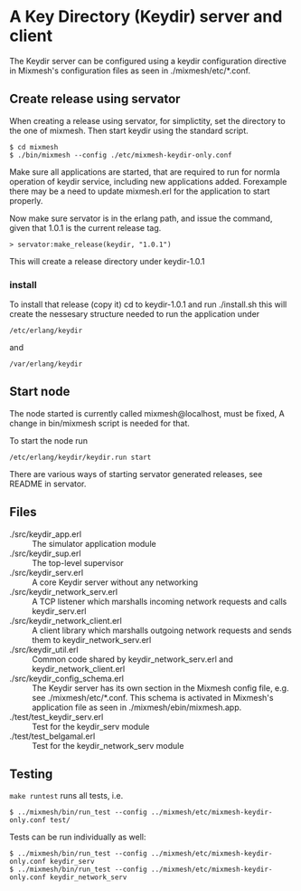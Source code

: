 # A Key Directory (Keydir) server and client

The Keydir server can be configured using a keydir configuration directive in
Mixmesh's configuration files as seen in ./mixmesh/etc/*.conf.

## Create release using servator

When creating a release using servator, for simplictity, set the directory to the one of mixmesh. Then start keydir using the standard script.

	$ cd mixmesh
	$ ./bin/mixmesh --config ./etc/mixmesh-keydir-only.conf
	
Make sure all applications are started, that are required to run for normla operation of keydir service, including new applications added. Forexample there may be a need to update mixmesh.erl for the application to start properly.

Now make sure servator is in the erlang path, and issue the command, given that 1.0.1 is the current release tag.

	> servator:make_release(keydir, "1.0.1")
	
This will create a release directory under keydir-1.0.1

### install 

To install that release (copy it) cd to keydir-1.0.1 and run ./install.sh
this will create the nessesary structure needed to run the application under

	/etc/erlang/keydir
	
and

	/var/erlang/keydir
	

## Start node

The node started is currently called mixmesh@localhost, must be fixed,
A change in bin/mixmesh script is needed for that.

To start the node run
	
	/etc/erlang/keydir/keydir.run start

There are various ways of starting servator generated releases, see README
in servator.

## Files

<dl>
  <dt>./src/keydir_app.erl</dt>
  <dd>The simulator application module</dd>
  <dt>./src/keydir_sup.erl</dt>
  <dd>The top-level supervisor</dd>
  <dt>./src/keydir_serv.erl</dt>
  <dd>A core Keydir server without any networking</dd>
  <dt>./src/keydir_network_serv.erl</dt>
  <dd>A TCP listener which marshalls incoming network requests and calls keydir_serv.erl</dd>
  <dt>./src/keydir_network_client.erl</dt>
  <dd>A client library which marshalls outgoing network requests and sends them to keydir_network_serv.erl</dd>
  <dt>./src/keydir_util.erl</dt>
  <dd>Common code shared by keydir_network_serv.erl and keydir_network_client.erl</dd>
  <dt>./src/keydir_config_schema.erl</dt>
  <dd>The Keydir server has its own section in the Mixmesh config file, e.g. see ./mixmesh/etc/*.conf. This schema is activated in Mixmesh's application file as seen in ./mixmesh/ebin/mixmesh.app.</dd>
  <dt>./test/test_keydir_serv.erl</dt>
  <dd>Test for the keydir_serv module</dd>
  <dt>./test/test_belgamal.erl</dt>
  <dd>Test for the keydir_network_serv module</dd>
</dl>

## Testing

`make runtest` runs all tests, i.e.

`$ ../mixmesh/bin/run_test --config ../mixmesh/etc/mixmesh-keydir-only.conf test/`

Tests can be run individually as well:

```
$ ../mixmesh/bin/run_test --config ../mixmesh/etc/mixmesh-keydir-only.conf keydir_serv
$ ../mixmesh/bin/run_test --config ../mixmesh/etc/mixmesh-keydir-only.conf keydir_network_serv
```

